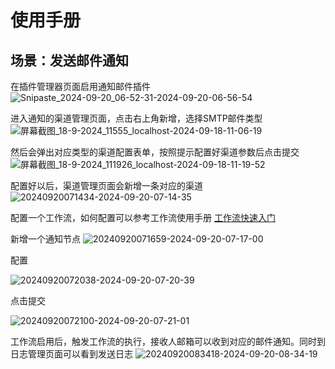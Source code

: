 # 使用手册

## 场景：发送邮件通知

在插件管理器页面启用通知邮件插件
![Snipaste_2024-09-20_06-52-31-2024-09-20-06-56-54](https://static-docs.nocobase.com/Snipaste_2024-09-20_06-52-31-2024-09-20-06-56-54.png)

进入通知的渠道管理页面，点击右上角新增，选择SMTP邮件类型
![屏幕截图_18-9-2024_11555_localhost-2024-09-18-11-06-19](https://static-docs.nocobase.com/屏幕截图_18-9-2024_11555_localhost-2024-09-18-11-06-19.jpeg)

然后会弹出对应类型的渠道配置表单，按照提示配置好渠道参数后点击提交
![屏幕截图_18-9-2024_111926_localhost-2024-09-18-11-19-52](https://static-docs.nocobase.com/屏幕截图_18-9-2024_111926_localhost-2024-09-18-11-19-52.jpeg)

配置好以后，渠道管理页面会新增一条对应的渠道
![20240920071434-2024-09-20-07-14-35](https://static-docs.nocobase.com/20240920071434-2024-09-20-07-14-35.png)

配置一个工作流，如何配置可以参考工作流使用手册 [工作流快速入门](https://docs-cn.nocobase.com/handbook/workflow/quick-start)

新增一个通知节点
![20240920071659-2024-09-20-07-17-00](https://static-docs.nocobase.com/20240920071659-2024-09-20-07-17-00.png)

配置

![20240920072038-2024-09-20-07-20-39](https://static-docs.nocobase.com/20240920072038-2024-09-20-07-20-39.png)

点击提交

![20240920072100-2024-09-20-07-21-01](https://static-docs.nocobase.com/20240920072100-2024-09-20-07-21-01.png)

工作流启用后，触发工作流的执行，接收人邮箱可以收到对应的邮件通知。同时到日志管理页面可以看到发送日志
![20240920083418-2024-09-20-08-34-19](https://static-docs.nocobase.com/20240920083418-2024-09-20-08-34-19.png)
